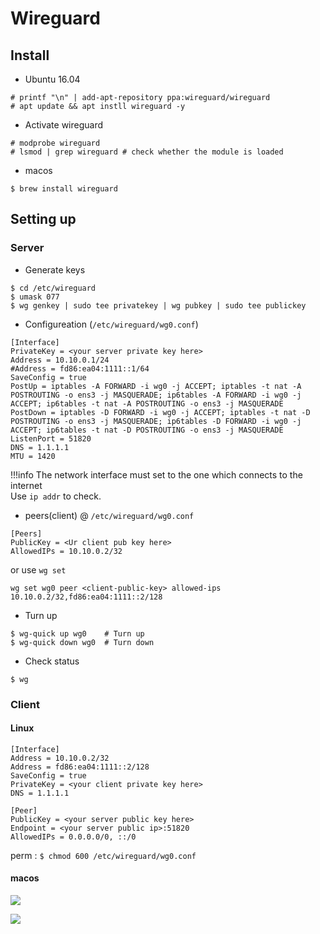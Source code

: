 # Wireguard

## Install

* Ubuntu 16.04
```
# printf "\n" | add-apt-repository ppa:wireguard/wireguard
# apt update && apt instll wireguard -y
```
* Activate wireguard
```
# modprobe wireguard
# lsmod | grep wireguard # check whether the module is loaded
```

* macos
```
$ brew install wireguard
```

## Setting up
### Server

* Generate keys
```
$ cd /etc/wireguard
$ umask 077
$ wg genkey | sudo tee privatekey | wg pubkey | sudo tee publickey
```

* Configureation (`/etc/wireguard/wg0.conf`)
```
[Interface]
PrivateKey = <your server private key here>
Address = 10.10.0.1/24
#Address = fd86:ea04:1111::1/64
SaveConfig = true
PostUp = iptables -A FORWARD -i wg0 -j ACCEPT; iptables -t nat -A POSTROUTING -o ens3 -j MASQUERADE; ip6tables -A FORWARD -i wg0 -j ACCEPT; ip6tables -t nat -A POSTROUTING -o ens3 -j MASQUERADE
PostDown = iptables -D FORWARD -i wg0 -j ACCEPT; iptables -t nat -D POSTROUTING -o ens3 -j MASQUERADE; ip6tables -D FORWARD -i wg0 -j ACCEPT; ip6tables -t nat -D POSTROUTING -o ens3 -j MASQUERADE
ListenPort = 51820
DNS = 1.1.1.1
MTU = 1420
```

!!!info
	The network interface must set to the one which connects to the internet<br>
	Use `ip addr` to check.

* peers(client) @ `/etc/wireguard/wg0.conf`
```
[Peers]
PublicKey = <Ur client pub key here>
AllowedIPs = 10.10.0.2/32
```

or use `wg set`
```
wg set wg0 peer <client-public-key> allowed-ips 10.10.0.2/32,fd86:ea04:1111::2/128
```

* Turn up
```
$ wg-quick up wg0    # Turn up
$ wg-quick down wg0  # Turn down
```

* Check status
```
$ wg
```

### Client

#### Linux
```
[Interface]
Address = 10.10.0.2/32
Address = fd86:ea04:1111::2/128
SaveConfig = true
PrivateKey = <your client private key here>
DNS = 1.1.1.1

[Peer]
PublicKey = <your server public key here>
Endpoint = <your server public ip>:51820
AllowedIPs = 0.0.0.0/0, ::/0
```

perm : `$ chmod 600 /etc/wireguard/wg0.conf`

#### macos

![](https://i.imgur.com/aUnpsKs.png)

![](https://i.imgur.com/lgIGhUz.png)
